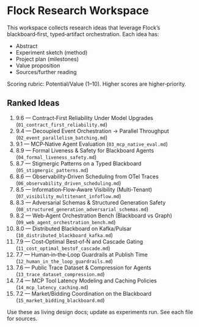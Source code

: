 # Flock Research Workspace

This workspace collects research ideas that leverage Flock’s blackboard‑first, typed‑artifact orchestration. Each idea has:
- Abstract
- Experiment sketch (method)
- Project plan (milestones)
- Value proposition
- Sources/further reading

Scoring rubric: Potential/Value (1–10). Higher scores are higher‑priority.

## Ranked Ideas

1. 9.6 — Contract‑First Reliability Under Model Upgrades (`01_contract_first_reliability.md`)
2. 9.4 — Decoupled Event Orchestration → Parallel Throughput (`02_event_parallelism_batching.md`)
3. 9.1 — MCP‑Native Agent Evaluation (`03_mcp_native_eval.md`)
4. 8.9 — Formal Liveness & Safety for Blackboard Agents (`04_formal_liveness_safety.md`)
5. 8.7 — Stigmergic Patterns on a Typed Blackboard (`05_stigmergic_patterns.md`)
6. 8.6 — Observability‑Driven Scheduling from OTel Traces (`06_observability_driven_scheduling.md`)
7. 8.5 — Information‑Flow‑Aware Visibility (Multi‑Tenant) (`07_visibility_multitenant_infoflow.md`)
8. 8.3 — Adversarial Schemas & Structured Generation Safety (`08_structured_generation_adversarial_schemas.md`)
9. 8.2 — Web‑Agent Orchestration Bench (Blackboard vs Graph) (`09_web_agent_orchestration_bench.md`)
10. 8.0 — Distributed Blackboard on Kafka/Pulsar (`10_distributed_blackboard_kafka.md`)
11. 7.9 — Cost‑Optimal Best‑of‑N and Cascade Gating (`11_cost_optimal_bestof_cascade.md`)
12. 7.7 — Human‑in‑the‑Loop Guardrails at Publish Time (`12_human_in_the_loop_guardrails.md`)
13. 7.6 — Public Trace Dataset & Compression for Agents (`13_trace_dataset_compression.md`)
14. 7.4 — MCP Tool Latency Modeling and Caching Policies (`14_mcp_latency_caching.md`)
15. 7.2 — Market/Bidding Coordination on the Blackboard (`15_market_bidding_blackboard.md`)

Use these as living design docs; update as experiments run. See each file for sources.
